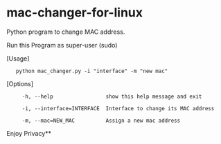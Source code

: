 # mac-changer-for-linux
Python program to change MAC address.

Run this Program as super-user (sudo)

[Usage]
       
       python mac_changer.py -i "interface" -m "new mac"

[Options]
 
         -h, --help                 show this help message and exit
  
         -i, --interface=INTERFACE  Interface to change its MAC address
  
         -m, --mac=NEW_MAC          Assign a new mac address


Enjoy Privacy**
